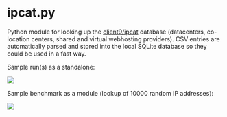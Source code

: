 # ipcat.py
  Python module for looking up the [client9/ipcat](https://github.com/client9/ipcat) database (datacenters, co-location centers, shared and virtual webhosting providers). CSV entries are automatically parsed and stored into the local SQLite database so they could be used in a fast way.

Sample run(s) as a standalone:

![](http://i.imgur.com/LRDBxVn.png)

Sample benchmark as a module (lookup of 10000 random IP addresses):

![](http://i.imgur.com/siidFzE.png)
